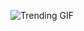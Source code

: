 ![Trending GIF](https://media4.giphy.com/media/v1.Y2lkPThiYjIxNzcyaTFnN3BpMWZtcDJnbG9wdTV5M2U2bjRoeDRibGFjYWVpbmt1ZndreiZlcD12MV9naWZzX3NlYXJjaCZjdD1n/xUPGcEliCc7bETyfO8/giphy.gif)
